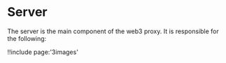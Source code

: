 # Server

The server is the main component of the web3 proxy. It is responsible for the following:

!!include page:'3images'
